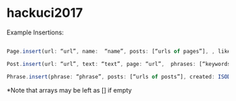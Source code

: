 # hackuci2017
Example Insertions:

```javascript

Page.insert(url: “url”, name:  “name”, posts: [“urls of pages”], , like: 0, love: 1, haha: 1, wow: 1, sad: 1, angry: 1, created: ISODate(now))

Post.insert(url: “url”, text: “text”, page: “url”,  phrases: [“keywords”], comments: [“keywords from comments”], like: 0, love: 1, haha: 1, wow: 1, sad: 1, angry: 1, date: ISODate(post_time), created: ISODate(now))

Phrase.insert(phrase: “phrase”, posts: [“urls of posts”], created: ISODate(now))

```

*Note that arrays may be left as [] if empty
